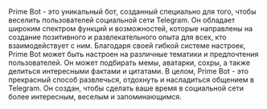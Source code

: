 Prime Bot - это уникальный бот, созданный специально для того, чтобы веселить пользователей социальной сети Telegram. Он обладает широким спектром функций и возможностей, которые направлены на создание позитивного и развлекательного опыта для всех, кто взаимодействует с ним. Благодаря своей гибкой системе настроек, Prime Bot может быть настроен на различные тематики и предпочтения пользователей. Он может подбирать мемы, аватарки, сохры, а также делиться интересными фактами и цитатами. В целом, Prime Bot - это прекрасный способ развлечься, отдохнуть и насладиться общением в Telegram. Он создан, чтобы сделать ваше время в социальной сети более интересным, веселым и запоминающимся.
